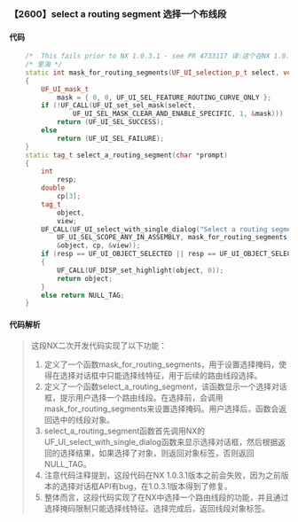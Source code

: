 ### 【2600】select a routing segment 选择一个布线段

#### 代码

```cpp
    /*  This fails prior to NX 1.0.3.1 - see PR 4733117 译:这个在NX 1.0.3.1之前就失败了 - 见PR 4733117 */  
    /* 里海 */  
    static int mask_for_routing_segments(UF_UI_selection_p_t select, void *type)  
    {  
        UF_UI_mask_t  
            mask = { 0, 0, UF_UI_SEL_FEATURE_ROUTING_CURVE_ONLY };  
        if (!UF_CALL(UF_UI_set_sel_mask(select,  
                UF_UI_SEL_MASK_CLEAR_AND_ENABLE_SPECIFIC, 1, &mask)))  
            return (UF_UI_SEL_SUCCESS);  
        else  
            return (UF_UI_SEL_FAILURE);  
    }  
    static tag_t select_a_routing_segment(char *prompt)  
    {  
        int  
            resp;  
        double  
            cp[3];  
        tag_t  
            object,  
            view;  
        UF_CALL(UF_UI_select_with_single_dialog("Select a routing segment", prompt,  
            UF_UI_SEL_SCOPE_ANY_IN_ASSEMBLY, mask_for_routing_segments, NULL, &resp,  
            &object, cp, &view));  
        if (resp == UF_UI_OBJECT_SELECTED || resp == UF_UI_OBJECT_SELECTED_BY_NAME)  
        {  
            UF_CALL(UF_DISP_set_highlight(object, 0));  
            return object;  
        }  
        else return NULL_TAG;  
    }

```

#### 代码解析

> 这段NX二次开发代码实现了以下功能：
>
> 1. 定义了一个函数mask_for_routing_segments，用于设置选择掩码，使得在选择对话框中只能选择线特征，用于后续的路由线段选择。
> 2. 定义了一个函数select_a_routing_segment，该函数显示一个选择对话框，提示用户选择一个路由线段。在选择前，会调用mask_for_routing_segments来设置选择掩码。用户选择后，函数会返回选中的线段对象。
> 3. select_a_routing_segment函数首先调用NX的UF_UI_select_with_single_dialog函数来显示选择对话框，然后根据返回的选择结果，如果选择了对象，则返回对象标签，否则返回NULL_TAG。
> 4. 注意代码注释提到，这段代码在NX 1.0.3.1版本之前会失败，因为之前版本的选择对话框API有bug，在1.0.3.1版本得到了修复。
> 5. 整体而言，这段代码实现了在NX中选择一个路由线段的功能，并且通过选择掩码限制只能选择线特征。选择完成后，返回线段对象标签。
>
